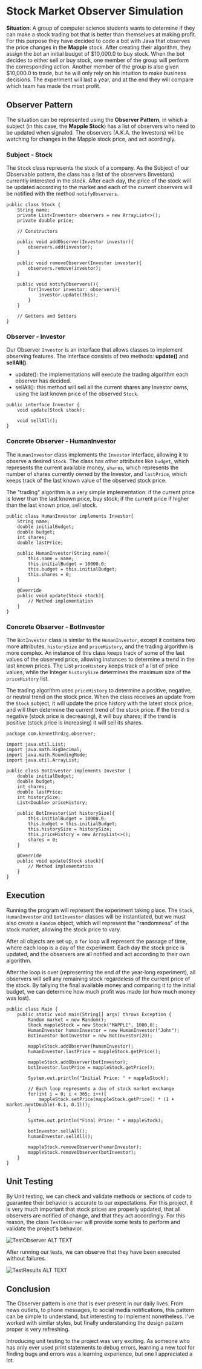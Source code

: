 # Stock Market Observer Simulation

**Situation**: A group of computer science students wants to determine if they can make a stock trading bot that is better than themselves at making profit. For this purpose they have decided to code a bot with Java that observes the price changes in the **Mapple** stock. 
After creating their algorithm, they assign the bot an initial budget of $10,000.0 to buy stock. When the bot decides to either sell or buy stock, one member of the group will perform the corresponding action. Another member of the group is also given $10,000.0 to trade, but he will only rely on his intuition to make business decisions. 
The experiment will last a year, and at the end they will compare which team has made the most profit.

## Observer Pattern
The situation can be represented using the **Observer Pattern**, in which a subject (in this case, the **Mapple Stock**) has a list of observers who need to be updated when signaled. The observers (A.K.A. the Investors) will be watching for changes in the Mapple stock price, and act acordingly.

### Subject - Stock
The `Stock` class represents the stock of a company. As the Subject of our Observable pattern, the class has a list of the observers (Investors) currently interested in the stock. 
After each day, the price of the stock will be updated according to the market and each of the current observers will be notified with the method `notifyObservers`.

```
public class Stock {
    String name;
    private List<Investor> observers = new ArrayList<>();
    private double price;

    // Constructors

    public void addObserver(Investor investor){
        observers.add(investor);
    }

    public void removeObserver(Investor investor){
        observers.remove(investor);
    }

    public void notifyObservers(){
        for(Investor investor: observers){
            investor.update(this);
        }
    }

    // Getters and Setters
}
```

### Observer - Investor
Our Observer `Investor` is an interface that allows classes to implement observing features. 
The interface consists of two methods: **update()** and **sellAll()**. 
- update(): the implementations will execute the trading algorithm each observer has decided. 
- sellAll(): this method will sell all the current shares any Investor owns, using the last known price of the observed `Stock`.

```
public interface Investor {
    void update(Stock stock);

    void sellAll();
}
```
### Concrete Observer - HumanInvestor
The `HumanInvestor` class implements the `Investor` interface, allowing it to observe a desired `Stock`. The class has other attributes like `budget`, which represents the current available money, `shares`, which represents the number of shares currently owned by the Investor, and `lastPrice`, which keeps track of the last known value of the observed stock price. 

The "trading" algorithm is a very simple implementation: if the current price is lower than the last known price, buy stock; if the current price if higher than the last known price, sell stock. 
```
public class HumanInvestor implements Investor{
    String name;
    double initialBudget;
    double budget;
    int shares;
    double lastPrice;

    public HumanInvestor(String name){
        this.name = name;
        this.initialBudget = 10000.0;
        this.budget = this.initialBudget;
        this.shares = 0;
    }
    
    @Override
    public void update(Stock stock){
        // Method implementation
    }
}
```

### Concrete Observer - BotInvestor
The `BotInvestor` class is similar to the `HumanInvestor`, except it contains two more attributes, `historySize` and `priceHistory`, and the trading algorithm is more complex. An instance of this class keeps track of some of the last values of the observed price, allowing instances to determine a trend in the last known prices. The List `priceHistory` keeps track of a list of price values, while the Integer `historySize` determines the maximum size of the `priceHistory` list. 

The trading algorithm uses `priceHistory` to determine a positive, negative, or neutral trend on the stock price. When the class receives an update from the `Stock` subject, it will update the price history with the latest stock price, and will then determine the current trend of the stock price. If the trend is negative (stock price is decreasing), it will buy shares; if the trend is positive (stock price is increasing) it will sell its shares. 
```
package com.kennethrdzg.observer;

import java.util.List;
import java.math.BigDecimal;
import java.math.RoundingMode;
import java.util.ArrayList;

public class BotInvestor implements Investor {
    double initialBudget;
    double budget;
    int shares;
    double lastPrice;
    int historySize;
    List<Double> priceHistory;

    public BotInvestor(int historySize){
        this.initialBudget = 10000.0;
        this.budget = this.initialBudget;
        this.historySize = historySize;
        this.priceHistory = new ArrayList<>();
        shares = 0;
    }

    @Override
    public void update(Stock stock){
        // Method implementation
    }
}
```

## Execution
Running the program will represent the experiment taking place. The `Stock`, `HumanInvestor` and `BotInvestor` classes will be instantiated, but we must also create a `Random` object, which will represent the "randomness" of the stock market, allowing the stock price to vary.

After all objects are set up, a `for` loop will represent the passage of time, where each loop is a day of the experiment. Each day the stock price is updated, and the observers are all notified and act according to their own algorithm. 

After the loop is over (representing the end of the year-long experiment), all observers will sell any remaining stock regardeless of the current price of the stock. By tallying the final available money and comparing it to the initial budget, we can determine how much profit was made (or how much money was lost). 

```
public class Main {
    public static void main(String[] args) throws Exception {
        Random market = new Random();
        Stock mappleStock = new Stock("MAPPLE", 1000.0);
        HumanInvestor humanInvestor = new HumanInvestor("John");
        BotInvestor botInvestor = new BotInvestor(20);

        mappleStock.addObserver(humanInvestor);
        humanInvestor.lastPrice = mappleStock.getPrice();

        mappleStock.addObserver(botInvestor);
        botInvestor.lastPrice = mappleStock.getPrice();

        System.out.println("Initial Price: " + mappleStock);

        // Each loop represents a day of stock market exchange
        for(int i = 0; i < 365; i++){
            mappleStock.setPrice(mappleStock.getPrice() * (1 + market.nextDouble(-0.1, 0.1)));
        }

        System.out.println("Final Price: " + mappleStock);
        
        botInvestor.sellAll();
        humanInvestor.sellAll();

        mappleStock.removeObserver(humanInvestor);
        mappleStock.removeObserver(botInvestor);
    }
}
```

## Unit Testing
By Unit testing, we can check and validate methods or sections of code to guarantee their behavior is accurate to our expectations. For this project, it is very much important that stock prices are properly updated, that all observers are notified of change, and that they act accordingly. For this reason, the class `TestObserver` will provide some tests to perform and validate the project's behavior. 

![TestObserver ALT TEXT](./img/testObserver.png)

After running our tests, we can observe that they have been executed without failures. 

![TestResults ALT TEXT](./img/testResults.png)

## Conclusion
The Observer pattern is one that is ever present in our daily lives. From news outlets, to phone messages, to social media notifications, this pattern can be simple to understand, but interesting to implement nonetheless. I've worked with similar styles, but finally understanding the design pattern proper is very refreshing.

Introducing unit testing to the project was very exciting. As someone who has only ever used print statements to debug errors, learning a new tool for finding bugs and errors was a learning experience, but one I appreciated a lot. 